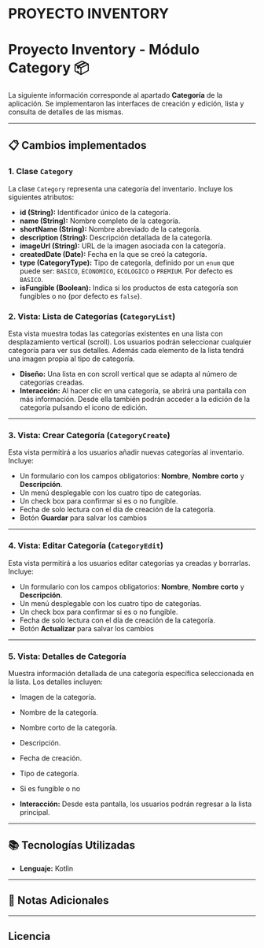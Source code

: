 # PROYECTO INVENTORY
# Proyecto Inventory - Módulo Category 📦

La siguiente información corresponde al apartado **Categoría** de la aplicación. Se implementaron las interfaces de creación y edición, lista y consulta de detalles de las mismas.

---

## 📋 Cambios implementados

### 1. **Clase `Category`**
La clase `Category` representa una categoría del inventario. Incluye los siguientes atributos:
- **id (String):** Identificador único de la categoría.
- **name (String):** Nombre completo de la categoría.
- **shortName (String):** Nombre abreviado de la categoría.
- **description (String):** Descripción detallada de la categoría.
- **imageUrl (String):** URL de la imagen asociada con la categoría.
- **createdDate (Date):** Fecha en la que se creó la categoría.
- **type (CategoryType):** Tipo de categoría, definido por un `enum` que puede ser: `BASICO`, `ECONOMICO`, `ECOLOGICO` o `PREMIUM`. Por defecto es `BASICO`.
- **isFungible (Boolean):** Indica si los productos de esta categoría son fungibles o no (por defecto es `false`).

### 2. **Vista: Lista de Categorías (`CategoryList`)**
Esta vista muestra todas las categorías existentes en una lista con desplazamiento vertical (scroll). Los usuarios podrán seleccionar cualquier categoría para ver sus detalles. Además cada elemento de la lista tendrá una imagen propia al tipo de categoría.

- **Diseño:** Una lista en con scroll vertical que se adapta al número de categorías creadas.
- **Interacción:** Al hacer clic en una categoría, se abrirá una pantalla con más información. Desde ella también podrán acceder a la edición de la categoría pulsando el icono de edición.

---

### 3. **Vista: Crear Categoría (`CategoryCreate`)**
Esta vista permitirá a los usuarios añadir nuevas categorías al inventario. Incluye:
- Un formulario con los campos obligatorios: **Nombre**, **Nombre corto** y **Descripción**.
- Un menú desplegable con los cuatro tipo de categorías.
- Un check box para confirmar si es o no fungible.
- Fecha de solo lectura con el día de creación de la categoría.
- Botón **Guardar** para salvar los cambios

---

### 4. **Vista: Editar Categoría (`CategoryEdit`)**
Esta vista permitirá a los usuarios editar categorías ya creadas y borrarlas. Incluye:
- Un formulario con los campos obligatorios: **Nombre**, **Nombre corto** y **Descripción**.
- Un menú desplegable con los cuatro tipo de categorías.
- Un check box para confirmar si es o no fungible.
- Fecha de solo lectura con el día de creación de la categoría.
- Botón **Actualizar** para salvar los cambios

---

### 5. **Vista: Detalles de Categoría**
Muestra información detallada de una categoría específica seleccionada en la lista. Los detalles incluyen:
- Imagen de la categoría.
- Nombre de la categoría.
- Nombre corto de la categoría.
- Descripción.
- Fecha de creación.
- Tipo de categoría.
- Si es fungible o no

- **Interacción:** Desde esta pantalla, los usuarios podrán regresar a la lista principal.

---

## 📚 Tecnologías Utilizadas

- **Lenguaje:** Kotlin

---

## 📄 Notas Adicionales

---

## Licencia
